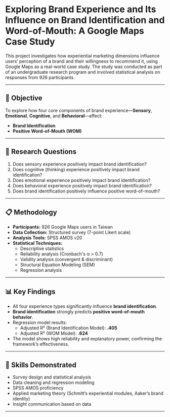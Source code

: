# Exploring Brand Experience and Its Influence on Brand Identification and Word-of-Mouth: A Google Maps Case Study

This project investigates how experiential marketing dimensions influence users’ perception of a brand and their willingness to recommend it, using Google Maps as a real-world case study. The study was conducted as part of an undergraduate research program and involved statistical analysis on responses from 926 participants.

---

## 🎯 Objective

To explore how four core components of brand experience—**Sensory**, **Emotional**, **Cognitive**, and **Behavioral**—affect:

- **Brand Identification**
- **Positive Word-of-Mouth (WOM)**

---

## 🧠 Research Questions

1. Does sensory experience positively impact brand identification?
2. Does cognitive (thinking) experience positively impact brand identification?
3. Does emotional experience positively impact brand identification?
4. Does behavioral experience positively impact brand identification?
5. Does brand identification positively influence positive word-of-mouth?

---

## 📋 Methodology

- **Participants:** 926 Google Maps users in Taiwan
- **Data Collection:** Structured survey (7-point Likert scale)
- **Analysis Tools:** SPSS AMOS v20
- **Statistical Techniques:**  
  - Descriptive statistics  
  - Reliability analysis (Cronbach's α > 0.7)  
  - Validity analysis (convergent & discriminant)  
  - Structural Equation Modeling (SEM)  
  - Regression analysis

---

## 📊 Key Findings

- All four experience types significantly influence **brand identification**.
- **Brand identification** strongly predicts **positive word-of-mouth behavior**.
- Regression model results:  
  - Adjusted R² (Brand Identification Model): **.405**  
  - Adjusted R² (WOM Model): **.624**
- The model shows high reliability and explanatory power, confirming the framework’s effectiveness.

---

## 💼 Skills Demonstrated

- Survey design and statistical analysis  
- Data cleaning and regression modeling  
- SPSS AMOS proficiency  
- Applied marketing theory (Schmitt’s experiential modules, Aaker’s brand identity)
- Insight communication based on data

---



